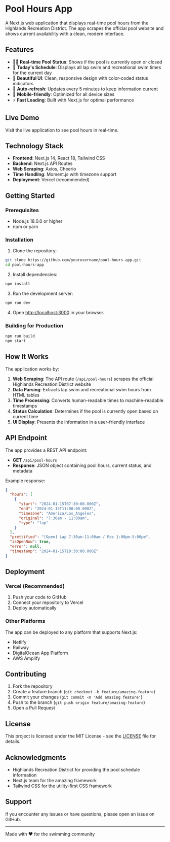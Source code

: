 # Pool Hours App

A Next.js web application that displays real-time pool hours from the Highlands Recreation District. The app scrapes the official pool website and shows current availability with a clean, modern interface.

## Features

- 🏊‍♂️ **Real-time Pool Status**: Shows if the pool is currently open or closed
- 📅 **Today's Schedule**: Displays all lap swim and recreational swim times for the current day
- 🎨 **Beautiful UI**: Clean, responsive design with color-coded status indicators
- 🔄 **Auto-refresh**: Updates every 5 minutes to keep information current
- 📱 **Mobile-friendly**: Optimized for all device sizes
- ⚡ **Fast Loading**: Built with Next.js for optimal performance

## Live Demo

Visit the live application to see pool hours in real-time.

## Technology Stack

- **Frontend**: Next.js 14, React 18, Tailwind CSS
- **Backend**: Next.js API Routes
- **Web Scraping**: Axios, Cheerio
- **Time Handling**: Moment.js with timezone support
- **Deployment**: Vercel (recommended)

## Getting Started

### Prerequisites

- Node.js 18.0.0 or higher
- npm or yarn

### Installation

1. Clone the repository:
```bash
git clone https://github.com/yourusername/pool-hours-app.git
cd pool-hours-app
```

2. Install dependencies:
```bash
npm install
```

3. Run the development server:
```bash
npm run dev
```

4. Open [http://localhost:3000](http://localhost:3000) in your browser.

### Building for Production

```bash
npm run build
npm start
```

## How It Works

The application works by:

1. **Web Scraping**: The API route (`/api/pool-hours`) scrapes the official Highlands Recreation District website
2. **Data Parsing**: Extracts lap swim and recreational swim hours from HTML tables
3. **Time Processing**: Converts human-readable times to machine-readable timestamps
4. **Status Calculation**: Determines if the pool is currently open based on current time
5. **UI Display**: Presents the information in a user-friendly interface

## API Endpoint

The app provides a REST API endpoint:

- **GET** `/api/pool-hours`
- **Response**: JSON object containing pool hours, current status, and metadata

Example response:
```json
{
  "hours": [
    {
      "start": "2024-01-15T07:30:00.000Z",
      "end": "2024-01-15T11:00:00.000Z",
      "timezone": "America/Los_Angeles",
      "original": "7:30am - 11:00am",
      "type": "lap"
    }
  ],
  "prettified": "[Open] Lap 7:30am-11:00am / Rec 1:00pm-5:00pm",
  "isOpenNow": true,
  "error": null,
  "timestamp": "2024-01-15T10:30:00.000Z"
}
```

## Deployment

### Vercel (Recommended)

1. Push your code to GitHub
2. Connect your repository to Vercel
3. Deploy automatically

### Other Platforms

The app can be deployed to any platform that supports Next.js:
- Netlify
- Railway
- DigitalOcean App Platform
- AWS Amplify

## Contributing

1. Fork the repository
2. Create a feature branch (`git checkout -b feature/amazing-feature`)
3. Commit your changes (`git commit -m 'Add amazing feature'`)
4. Push to the branch (`git push origin feature/amazing-feature`)
5. Open a Pull Request

## License

This project is licensed under the MIT License - see the [LICENSE](LICENSE) file for details.

## Acknowledgments

- Highlands Recreation District for providing the pool schedule information
- Next.js team for the amazing framework
- Tailwind CSS for the utility-first CSS framework

## Support

If you encounter any issues or have questions, please open an issue on GitHub.

---

Made with ❤️ for the swimming community 
